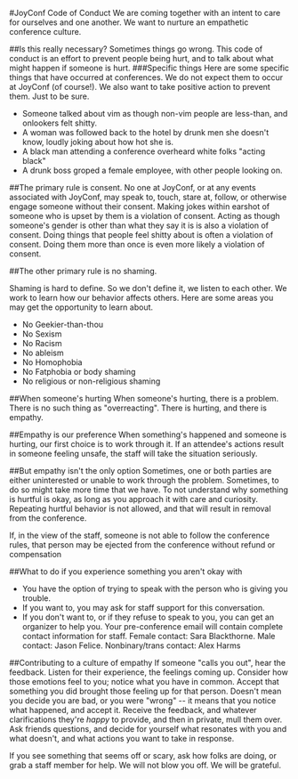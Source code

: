 #JoyConf Code of Conduct
We are coming together with an intent to care for ourselves and one another. We want to nurture an empathetic conference culture.

##Is this really necessary? 
Sometimes things go wrong. This code of conduct is an effort to prevent people being hurt, and to talk about what might happen if someone is hurt.
###Specific things
Here are some specific things that have occurred at conferences. We do not expect them to occur at JoyConf (of course!). We also want to take positive action to prevent them. Just to be sure.

- Someone talked about vim as though non-vim people are less-than, and onlookers felt shitty.
- A woman was followed back to the hotel by drunk men she doesn't know, loudly joking about how hot she is.
- A black man attending a conference overheard white folks "acting black"
- A drunk boss groped a female employee, with other people looking on.

##The primary rule is consent. 
No one at JoyConf, or at any events associated with JoyConf, may speak to, touch, stare at, follow, or otherwise engage someone without their consent. Making jokes within earshot of someone who is upset by them is a violation of consent. Acting as though someone's gender is other than what they say it is is also a violation of consent. Doing things that people feel shitty about is often a violation of consent. Doing them more than once is even more likely a violation of consent.

##The other primary rule is no shaming.

Shaming is hard to define. So we don't define it, we listen to each other. We work to learn how our behavior affects others. Here are some areas you may get the opportunity to learn about.

- No Geekier-than-thou
- No Sexism
- No Racism
- No ableism
- No Homophobia
- No Fatphobia or body shaming
- No religious or non-religious shaming 

##When someone's hurting
When someone's hurting, there is a problem. There is no such thing as "overreacting". There is hurting, and there is empathy.

##Empathy is our preference
When something's happened and someone is hurting, our first choice is to work through it. If an attendee's actions result in someone feeling unsafe, the staff will take the situation seriously. 

##But empathy isn't the only option
Sometimes, one or both parties are either uninterested or unable to work through the problem. Sometimes, to do so might take more time that we have. To not understand why something is hurtful is okay, as long as you approach it with care and curiosity. Repeating hurtful behavior is not allowed, and that will result in removal from the conference.

If, in the view of the staff, someone is not able to follow the conference rules, that person may be ejected from the conference without refund or compensation

##What to do if you experience something you aren't okay with
- You have the option of trying to speak with the person who is giving you trouble. 
- If you want to, you may ask for staff support for this conversation.
- If you don't want to, or if they refuse to speak to you, you can get an organizer to help you. Your pre-conference email will contain complete contact information for staff. Female contact: Sara Blackthorne. Male contact: Jason Felice. Nonbinary/trans contact: Alex Harms


##Contributing to a culture of empathy
If someone "calls you out", hear the feedback. Listen for their experience, the feelings coming up. Consider how those emotions feel to you; notice what you have in common. Accept that something you did brought those feeling up for that person. Doesn't mean you decide you are bad, or you were "wrong" -- it means that you notice what happened, and accept it. Receive the feedback, and whatever clarifications they're _happy_ to provide, and then in private, mull them over. Ask friends questions, and decide for yourself what resonates with you and what doesn't, and what actions you want to take in response.

If you see something that seems off or scary, ask how folks are doing, or grab a staff member for help. We will not blow you off. We will be grateful.

